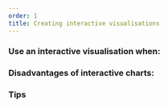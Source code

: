 ```yaml
---
order: 1
title: Creating interactive visualisations
---
```


### Use an interactive visualisation when:

### Disadvantages of interactive charts:

### Tips
